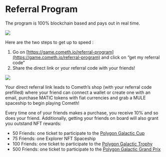 # Referral Program

The program is 100% blockchain based and pays out in real time. 

![](https://lh3.googleusercontent.com/m1_H0z53TsEKiwjAjx3S1JbuGXpDvDL_Yqb-_nnKJs6U5-fJNZNmY6JsYW2jgCss3swsN9oPWhZ3bzrAH3uFj4gmNIH7Cg0-b1LQlLiS7_aHMt1Ww1DJaJSPw6Z4oVOeQz0mekzq)

Here are the two steps to get up to speed :

1. Go on [https://game.cometh.io/referral-program](https://game.cometh.io/referral-program) and click on “get my referral code”
2. Share the direct link or your referral code with your friends!

![](https://lh6.googleusercontent.com/PLcz8UtcPAhV_0LjKVPWaBy4MU8CepuHKr30dawPMGWkDvLBAT-KODcb5Ox_mKHOAyv16wcJE6TDa1xkKqYrqHvZ5PXy4AxovVkagpdpdyKkMBjcCwC5PamrI8WvNqblDn0R2icR)

Your direct referral link leads to Cometh’s shop \(with your referral code prefilled\) where your friend can connect a wallet or create one with an email, purchase MATIC tokens with fiat currencies and grab a MULE spaceship to begin playing Cometh!

Every time one of your friends makes a purchase, you receive 10% and so does your friend. Additionally, getting your friends on board will also grant you outstand NFT rewards:

* 50 Friends: one ticket to participate to the [Polygon Galactic Cup](polygon-galactic-grand-prix.md#c8a2)
* 75 Friends: one Explorer NFT Spaceship
* 100 Friends: one ticket to participate to the [Polygon Galactic Trophy](polygon-galactic-grand-prix.md#8199)
* 500 Friends: one ticket to participate to the [Polygon Galactic Grand Prix](polygon-galactic-grand-prix.md#27af)

